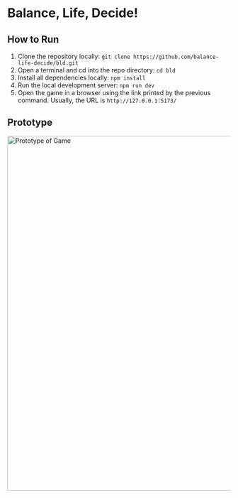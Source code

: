# Balance, Life, Decide!

## How to Run

1. Clone the repository locally: `git clone https://github.com/balance-life-decide/bld.git`
2. Open a terminal and cd into the repo directory: `cd bld`
3. Install all dependencies locally: `npm install`
4. Run the local development server: `npm run dev`
5. Open the game in a browser using the link printed by the previous command. Usually, the URL is `http://127.0.0.1:5173/`

## Prototype
<img width="799" alt="Prototype of Game" src="https://github.com/balance-life-decide/bld/assets/96708796/9af653ff-5889-4cc5-a917-42b9a37feeba">
